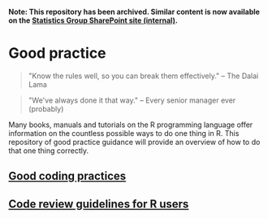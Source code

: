 **Note: This repository has been archived. Similar content is now available on the [Statistics Group SharePoint site (internal)](https://scotsconnect.sharepoint.com/sites/StatisticsGroup-Org-SG/SitePages/Coding-Good-Practice.aspx).**

# Good practice
> "Know the rules well, so you can break them effectively." – The Dalai Lama

> "We've always done it that way." – Every senior manager ever (probably) 

Many books, manuals and tutorials on the R programming language offer information on the countless possible ways to do one thing in R. This repository of good practice guidance will provide an overview of how to do that one thing correctly.

## [Good coding practices](https://github.com/DataScienceScotland/good_practices/blob/main/coding.md)

## [Code review guidelines for R users](https://github.com/DataScienceScotland/good_practices/blob/main/code_review.md)
